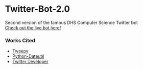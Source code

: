 # Twitter-Bot-2.0
 Second version of the famous DHS Computer Science Twitter bot<br/>
 [Check out the live bot here!](https://twitter.com/CsdsDhs)

### Works Cited
* [Tweepy](http://docs.tweepy.org/en/latest/)
* [Python-Dateutil](https://docs.python.org/3/library/datetime.html)
* [Twitter Developer](https://developer.twitter.com/en)
